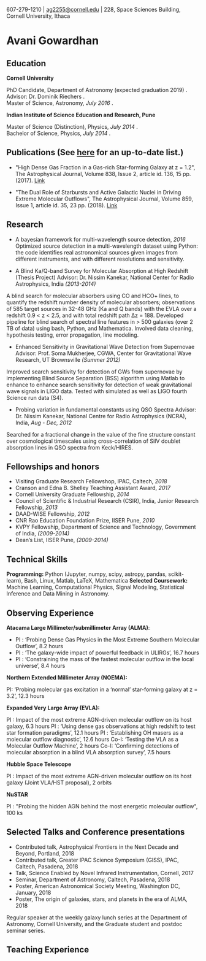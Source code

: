 
607-279-1210 | [ag2255@cornell.edu](mailto:ag2255@cornell.edu) | 228, Space Sciences Building, Cornell University, Ithaca 

# Avani Gowardhan

## Education
**Cornell University**  

PhD Candidate, Department of Astronomy (expected graduation 2019) .  
Advisor: Dr. Dominik Riechers .  
Master of Science, Astronomy, *July 2016* .  

**Indian Institute of Science Education and Research, Pune**

Master of Science (Distinction), Physics, *July 2014* .  
Bachelor of Science, Physics, *July 2014* . 

## Publications (See [here](https://ui.adsabs.harvard.edu/#search/filter_author_facet_hier_fq_author=AND&filter_author_facet_hier_fq_author=author_facet_hier%3A%220%2FGowardhan%2C%20A%22&filter_author_facet_hier_fq_author=author_facet_hier%3A%221%2FGowardhan%2C%20A%2FGowardhan%2C%20Avani%22&fq=%7B!type%3Daqp%20v%3D%24fq_author%7D&fq_author=(author_facet_hier%3A%220%2FGowardhan%2C%20A%22%20AND%20author_facet_hier%3A%221%2FGowardhan%2C%20A%2FGowardhan%2C%20Avani%22)&q=author%3A%22%5Egowardhan%2C%20Avani%22&sort=date%20desc%2C%20bibcode%20desc&p_=0) for an up-to-date list.)

- "High Dense Gas Fraction in a Gas-rich Star-forming Galaxy at z = 1.2", The Astrophysical Journal, Volume 838, Issue 2, article id. 136, 15 pp. (2017). [Link](https://ui.adsabs.harvard.edu/#abs/2017ApJ...838..136G/abstract)

- "The Dual Role of Starbursts and Active Galactic Nuclei in Driving Extreme Molecular Outflows", The Astrophysical Journal, Volume 859, Issue 1, article id. 35, 23 pp. (2018). [Link](https://ui.adsabs.harvard.edu/#abs/2018ApJ...859...35G/abstract)

## Research 

- A bayesian framework for multi-wavelength source detection, *2016*
Optimized source detection in a multi-wavelength dataset using Python: the code identifies real astronomical sources given images from different instruments, and with different resolutions and sensitivity. 

- A Blind Ka/Q-band Survey for Molecular Absorption at High Redshift (Thesis Project)
 Advisor: Dr. Nissim Kanekar, National Center for Radio Astrophysics, India *(2013-2014)* 

A blind search for molecular absorbers using CO and HCO+ lines, to quantify the redshift number density of molecular absorbers; observations of 585 target sources in 32-48 GHz (Ka and Q bands) with the EVLA over a redshift 0.9 < z < 2.5, and with total redshift path ∆z = 188. Developed pipeline for blind search of spectral line features in > 500 galaxies (over 2 TB of data) using bash, Python, and Mathematica. Involved data cleaning, hypothesis testing, error propagation, line modeling. 

- Enhanced Sensitivity in Gravitational Wave Detection from Supernovae 
Advisor: Prof. Soma Mukherjee, CGWA, Center for Gravitational Wave Research, UT Brownsville *(Summer 2012)*

Improved search sensitivity for detection of GWs from supernovae by implementing Blind Source Separation (BSS) algorithm using Matlab to enhance to enhance search sensitivity for detection of weak gravitational wave signals in LIGO data. Tested with simulated as well as LIGO fourth Science run data (S4). 

- Probing variation in fundamental constants using QSO Spectra 
Advisor: Dr. Nissim Kanekar, National Centre for Radio Astrophysics (NCRA), India, *Aug - Dec, 2012*

Searched for a fractional change in the value of the fine structure constant over cosmological timescales using cross-correlation of SiIV doublet absorption lines in QSO spectra from Keck/HIRES.

## Fellowships and honors 

- Visiting Graduate Research Fellowshop, IPAC, Caltech, *2018*
- Cranson and Edna B. Shelley Teaching Assistant Award, *2017*
- Cornell University Graduate Fellowship, *2014*
- Council of Scientific & Industrial Research (CSIR), India, Junior Research Fellowship, *2013*
- DAAD-WISE Fellowship, *2012*
- CNR Rao Education Foundation Prize, IISER Pune, *2010*
- KVPY Fellowship, Department of Science and Technology, Government of India, *(2009-2014)*
- Dean’s List, IISER Pune, *(2009-2014)*

## Technical Skills 

**Programming:** Python (Jupyter, numpy, scipy, astropy, pandas, scikit-learn), Bash, Linux, Matlab, LaTeX, Mathematica
**Selected Coursework:** Machine Learning, Computational Physics, Signal Modeling, Statistical Inference and Data Mining in Astronomy.   

## Observing Experience 

**Atacama Large Millimeter/submillimeter Array (ALMA)**:
- PI : ‘Probing Dense Gas Physics in the Most Extreme Southern Molecular Outflow’, 8.2 hours
- PI : ‘The galaxy-wide impact of powerful feedback in ULIRGs’, 16.7 hours 
- PI : ‘Constraining the mass of the fastest molecular outflow in the local universe’, 8.4 hours 

**Northern Extended Millimeter Array (NOEMA):**

PI: ‘Probing molecular gas excitation in a ‘normal’ star-forming galaxy at z = 3.2’, 12.3 hours

**Expanded Very Large Array (EVLA):**

PI : Impact of the most extreme AGN-driven molecular outflow on its host galaxy, 6.3 hours 
PI : ‘Using dense gas observations at high redshift to test star formation paradigms’, 12.1 hours 
PI : ‘Establishing OH masers as a molecular outflow diagnostic’, 12.6 hours 
Co-I: ‘Testing the VLA as a Molecular Outflow Machine’, 2 hours 
Co-I: ‘Confirming detections of molecular absorption in a blind VLA absorption survey’, 7.5 hours

**Hubble Space Telescope** 

PI : Impact of the most extreme AGN-driven molecular outflow on its host galaxy (Joint VLA/HST proposal), 2 orbits

**NuSTAR** 

PI : "Probing the hidden AGN behind the most energetic molecular outflow", 100 ks

## Selected Talks and Conference presentations 

- Contributed talk, Astrophysical Frontiers in the Next Decade and Beyond, Portland, 2018
- Contributed talk, Greater IPAC Science Symposium (GISS), IPAC, Caltech, Pasadena, 2018
- Talk, Science Enabled by Novel Infrared Instrumentation, Cornell, 2017
- Seminar, Department of Astronomy, Caltech, Pasadena, 2018
- Poster, American Astronomical Society Meeting, Washington DC, January, 2018
- Poster, The origin of galaxies, stars, and planets in the era of ALMA, 2018

Regular speaker at the weekly galaxy lunch series at the Department of Astronomy, Cornell University, and the Graduate student and postdoc seminar series. 

## Teaching Experience 

